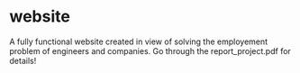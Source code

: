 # website
A fully functional website created in view of solving the employement problem of engineers and companies.
Go through the report_project.pdf for details!
